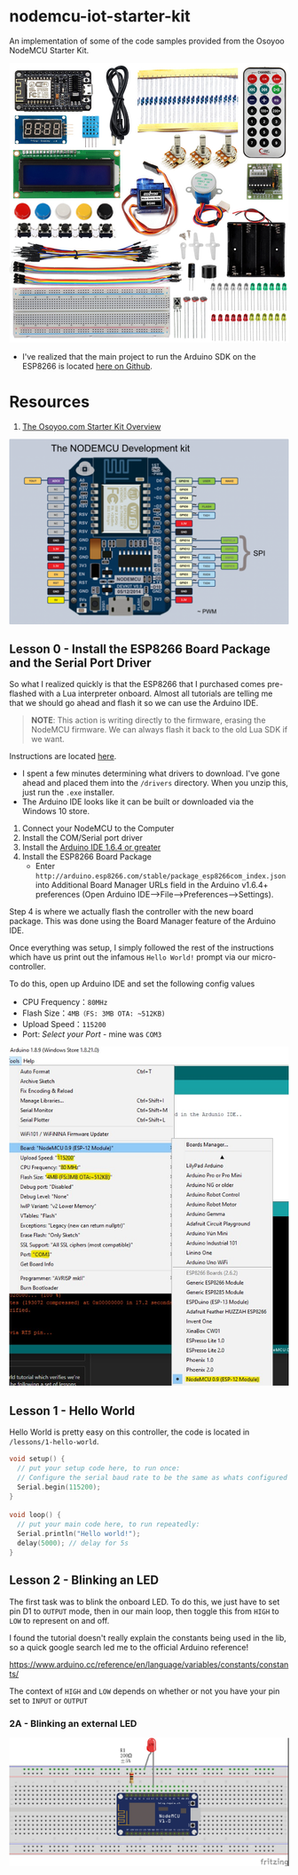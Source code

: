 # nodemcu-iot-starter-kit
An implementation of some of the code samples provided from the Osoyoo NodeMCU Starter Kit.

<img src="img/starter-kit.jpg">

* I've realized that the main project to run the Arduino SDK on the ESP8266 is located [here on Github](https://github.com/esp8266/Arduino).


# Resources

1. [The Osoyoo.com Starter Kit Overview](https://osoyoo.com/2017/05/07/osoyoo-nodemcu-iot-programming-learning-starter-kit/#3)

<img src="img/NodeMCU_v0.9_Pinout.png">


## Lesson 0 - Install the ESP8266 Board Package and the Serial Port Driver

So what I realized quickly is that the ESP8266 that I purchased comes pre-flashed with a Lua interpreter onboard. Almost all tutorials are telling me that we should go ahead and flash it so we can use the Arduino IDE. 

> **NOTE**: This action is writing directly to the firmware, erasing the NodeMCU firmware. We can always flash it back to the old Lua SDK if we want.

Instructions are located [here](https://osoyoo.com/2017/05/09/nodemcu-lesson-1-hello-worldconfig-the-ide-and-start-your-first-project/). 

* I spent a few minutes determining what drivers to download. I've gone ahead and placed them into the `/drivers` directory. When you unzip this, just run the `.exe` installer.
* The Arduino IDE looks like it can be built or downloaded via the Windows 10 store. 

1. Connect your NodeMCU to the Computer
2. Install the COM/Serial port driver
3. Install the [Arduino IDE 1.6.4 or greater](https://www.arduino.cc/en/Main/Software)
4. Install the ESP8266 Board Package
    * Enter `http://arduino.esp8266.com/stable/package_esp8266com_index.json` into Additional Board Manager URLs field in the Arduino v1.6.4+ preferences (Open Arduino IDE–>File–>Preferences–>Settings).

Step 4 is where we actually flash the controller with the new board package. This was done using the Board Manager feature of the Arduino IDE.

Once everything was setup, I simply followed the rest of the instructions which have us print out the infamous `Hello World!` prompt via our micro-controller.

To do this, open up Arduino IDE and set the following config values

* CPU Frequency：`80MHz`
* Flash Size：`4MB（FS: 3MB OTA: ~512KB)`
* Upload Speed：`115200`
* Port: *Select your Port* - mine was `COM3`

<img src="img/config.jpg">

## Lesson 1 - Hello World

Hello World is pretty easy on this controller, the code is located in `/lessons/1-hello-world`. 

```c
void setup() {
  // put your setup code here, to run once:
  // Configure the serial baud rate to be the same as whats configured in the Ardunio IDE..
  Serial.begin(115200);
}

void loop() {
  // put your main code here, to run repeatedly:
  Serial.println("Hello world!");
  delay(5000); // delay for 5s
}
```


## Lesson 2 - Blinking an LED

The first task was to blink the onboard LED. To do this, we just have to set pin D1 to `OUTPUT` mode, then in our main loop, then toggle this from `HIGH` to `LOW` to represent on and off.

I found the tutorial doesn't really explain the constants being used in the lib, so a quick google search led me to the official Arduino reference!

https://www.arduino.cc/reference/en/language/variables/constants/constants/

The context of `HIGH` and `LOW` depends on whether or not you have your pin set to `INPUT` or `OUTPUT`

### 2A - Blinking an external LED 

<img src="img/lesson-2-led.jpg">